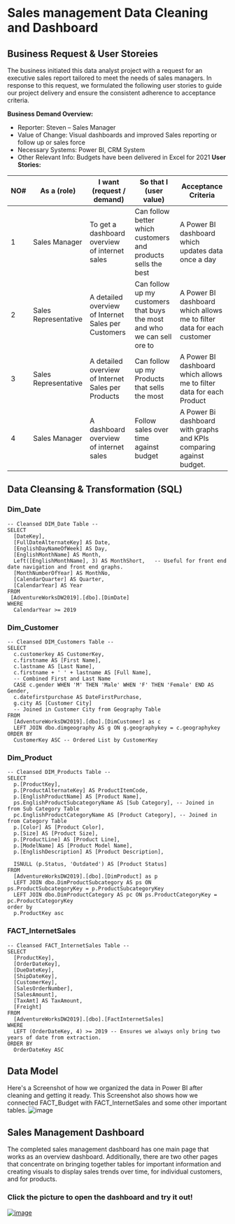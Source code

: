 # Sales management Data Cleaning and Dashboard

## Business Request & User Storeies
The business initiated this data analyst project with a request for an executive sales report tailored to meet the needs of sales managers. In response to this request, we formulated the 
following user stories to guide our project delivery and ensure the consistent adherence to acceptance criteria.

__Business Demand Overview:__
-	Reporter: Steven – Sales Manager
-	Value of Change: Visual dashboards and improved Sales reporting or follow up or sales force
-	Necessary Systems: Power BI, CRM System
-	Other Relevant Info: Budgets have been delivered in Excel for 2021
__User Stories:__

| NO# | As a (role) | I want (request / demand)  | So that I (user value) | Acceptance Criteria |
| -------- | -------- | -------- | -------- | -------- |
| 1 | Sales Manager | To get a dashboard overview of internet sales | Can follow better which customers and products sells the best | A Power BI dashboard which updates data once a day |
| 2 | Sales Representative | A detailed overview of Internet Sales per Customers | Can follow up my customers that buys the most and who we can sell ore to| A Power BI dashboard which allows me to filter data for each customer |
| 3 | Sales Representative | A detailed overview of Internet Sales per Products | Can follow up my Products that sells the most | A Power BI dashboard which allows me to filter data for each Product |
| 4 | Sales Manager | A dashboard overview of internet sales | Follow sales over time against budget | A Power Bi dashboard with graphs and KPIs comparing against budget. |

## Data Cleansing & Transformation (SQL)

### Dim_Date
```
-- Cleansed DIM_Date Table --
SELECT 
  [DateKey], 
  [FullDateAlternateKey] AS Date,  
  [EnglishDayNameOfWeek] AS Day, 
  [EnglishMonthName] AS Month, 
  Left([EnglishMonthName], 3) AS MonthShort,   -- Useful for front end date navigation and front end graphs.
  [MonthNumberOfYear] AS MonthNo, 
  [CalendarQuarter] AS Quarter, 
  [CalendarYear] AS Year 
FROM 
 [AdventureWorksDW2019].[dbo].[DimDate]
WHERE 
  CalendarYear >= 2019

```
### Dim_Customer
```
-- Cleansed DIM_Customers Table --
SELECT 
  c.customerkey AS CustomerKey, 
  c.firstname AS [First Name], 
  c.lastname AS [Last Name], 
  c.firstname + ' ' + lastname AS [Full Name], 
  -- Combined First and Last Name
  CASE c.gender WHEN 'M' THEN 'Male' WHEN 'F' THEN 'Female' END AS Gender,
  c.datefirstpurchase AS DateFirstPurchase, 
  g.city AS [Customer City] 
  -- Joined in Customer City from Geography Table
FROM 
  [AdventureWorksDW2019].[dbo].[DimCustomer] as c
  LEFT JOIN dbo.dimgeography AS g ON g.geographykey = c.geographykey 
ORDER BY 
  CustomerKey ASC -- Ordered List by CustomerKey

```

### Dim_Product
```
-- Cleansed DIM_Products Table --
SELECT 
  p.[ProductKey], 
  p.[ProductAlternateKey] AS ProductItemCode, 
  p.[EnglishProductName] AS [Product Name], 
  ps.EnglishProductSubcategoryName AS [Sub Category], -- Joined in from Sub Category Table
  pc.EnglishProductCategoryName AS [Product Category], -- Joined in from Category Table
  p.[Color] AS [Product Color], 
  p.[Size] AS [Product Size], 
  p.[ProductLine] AS [Product Line], 
  p.[ModelName] AS [Product Model Name], 
  p.[EnglishDescription] AS [Product Description], 

  ISNULL (p.Status, 'Outdated') AS [Product Status] 
FROM 
  [AdventureWorksDW2019].[dbo].[DimProduct] as p
  LEFT JOIN dbo.DimProductSubcategory AS ps ON ps.ProductSubcategoryKey = p.ProductSubcategoryKey 
  LEFT JOIN dbo.DimProductCategory AS pc ON ps.ProductCategoryKey = pc.ProductCategoryKey 
order by 
  p.ProductKey asc

```

### FACT_InternetSales
```
-- Cleansed FACT_InternetSales Table --
SELECT 
  [ProductKey], 
  [OrderDateKey], 
  [DueDateKey], 
  [ShipDateKey], 
  [CustomerKey], 
  [SalesOrderNumber],  
  [SalesAmount],  
  [TaxAmt] AS TaxAmount,
  [Freight]
FROM 
  [AdventureWorksDW2019].[dbo].[FactInternetSales]
WHERE 
  LEFT (OrderDateKey, 4) >= 2019 -- Ensures we always only bring two years of date from extraction.
ORDER BY
  OrderDateKey ASC

```

## Data Model
Here's a Screenshot of how we organized the data in Power BI after cleaning and getting it ready. This Screenshot also shows how we connected FACT_Budget with FACT_InternetSales and some other important tables.
![image](https://github.com/RawanHamza/Sales_Management/assets/62294577/9f463087-f820-4036-bdfa-94486c98cdf8)

## Sales Management Dashboard
The completed sales management dashboard has one main page that works as an overview dashboard. Additionally, there are two other pages that concentrate on bringing together tables for important information and creating visuals to display sales trends over time, for individual customers, and for products.

### Click the picture to open the dashboard and try it out!
[![image](https://github.com/RawanHamza/Sales_Management/assets/62294577/08c6c0f0-93ee-43be-973e-d7754c59f169)](https://www.novypro.com/project/sales-management-3)


